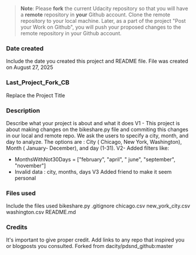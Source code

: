 >**Note**: Please **fork** the current Udacity repository so that you will have a **remote** repository in **your** Github account. Clone the remote repository to your local machine. Later, as a part of the project "Post your Work on Github", you will push your proposed changes to the remote repository in your Github account.

### Date created
Include the date you created this project and README file.
File was created on August 27, 2025

### Last_Project_Fork_CB
Replace the Project Title

### Description
Describe what your project is about and what it does
V1 - This project is about making changes on the bikeshare.py file and commiting this changes in our local and remote repo.
We ask the users to specify a city, month, and day to analyze. The options are : City ( Chicago, New York, Washington), Month ( January- December), and day (1-31).
V2- Added filters like:
- MonthsWithNot30Days = ["february", "april", " june", "september", "november"]
- Invalid data : city, months, days 
V3 Added friend to make it seem personal 

### Files used
Include the files used
bikeshare.py
.gitignore
chicago.csv
new_york_city.csv
washington.csv
README.md

### Credits
It's important to give proper credit. Add links to any repo that inspired you or blogposts you consulted.
Forked from dacity/pdsnd_github:master
